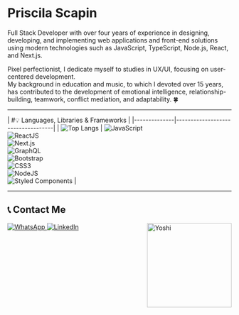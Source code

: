 # Priscila Scapin  

Full Stack Developer with over four years of experience in designing, developing, and implementing web applications and front-end solutions using modern technologies such as JavaScript, TypeScript, Node.js, React, and Next.js.  

Pixel perfectionist, I dedicate myself to studies in UX/UI, focusing on user-centered development.  
My background in education and music, to which I devoted over 15 years, has contributed to the development of emotional intelligence, relationship-building, teamwork, conflict mediation, and adaptability. :four_leaf_clover:  

---

| #💡 Languages, Libraries & Frameworks |
|--------------|-----------------------------------|
| ![Top Langs](https://github-readme-stats.vercel.app/api/top-langs/?username=Priscila-Scapin&layout=compact&theme=radical) | ![JavaScript](https://img.shields.io/badge/JavaScript-F7DF1E?style=for-the-badge&logo=javascript&logoColor=black)<br>![ReactJS](https://img.shields.io/badge/React-20232A?style=for-the-badge&logo=react&logoColor=61DAFB)<br>![Next.js](https://img.shields.io/badge/Next.js-000000?style=for-the-badge&logo=nextdotjs&logoColor=white)<br>![GraphQL](https://img.shields.io/badge/GraphQL-E10098?style=for-the-badge&logo=graphql&logoColor=white)<br>![Bootstrap](https://img.shields.io/badge/Bootstrap-563D7C?style=for-the-badge&logo=bootstrap&logoColor=white)<br>![CSS3](https://img.shields.io/badge/CSS3-1572B6?style=for-the-badge&logo=css3&logoColor=white)<br>![NodeJS](https://img.shields.io/badge/Node.js-339933?style=for-the-badge&logo=node.js&logoColor=white)<br>![Styled Components](https://img.shields.io/badge/Styled--Components-DB7093?style=for-the-badge&logo=styled-components&logoColor=white) |

---

## 📞 Contact Me  

<a href="https://api.whatsapp.com/send?1=pt_BR&phone=5511993444383">
  <img alt="WhatsApp" src="https://img.shields.io/badge/WhatsApp-25D366?style=for-the-badge&logo=whatsapp&logoColor=white">
</a>  
<a href="https://www.linkedin.com/in/priscila-scapin/">
  <img alt="LinkedIn" src="https://img.shields.io/badge/LinkedIn-0077B5?style=for-the-badge&logo=linkedin&logoColor=white">
</a>  

<img height="190em" align="right" alt="Yoshi" src="https://cdn.lowgif.com/full/bdf38f121243e897-.gif">  
